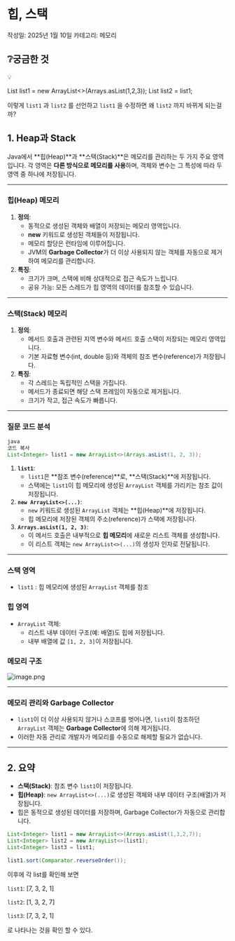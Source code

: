 # 힙, 스택

작성일: 2025년 1월 10일
카테고리: 메모리

## ❔궁금한 것

<aside>
💡

List<Integer> list1 = new ArrayList<>(Arrays.asList(1,2,3));
List<Integer> list2 = list1;

이렇게 `list1` 과 `list2` 를 선언하고 `list1` 을 수정하면 왜 `list2` 까지 바뀌게 되는걸까?

</aside>

## 1. Heap과 Stack

Java에서 **힙(Heap)**과 **스택(Stack)**은 메모리를 관리하는 두 가지 주요 영역입니다. 각 영역은 **다른 방식으로 메모리를 사용**하며, 객체와 변수는 그 특성에 따라 두 영역 중 하나에 저장됩니다.

---

### 힙(Heap) 메모리

1. **정의**:
    - 동적으로 생성된 객체와 배열이 저장되는 메모리 영역입니다.
    - **new** 키워드로 생성된 객체들이 저장됩니다.
    - 메모리 할당은 런타임에 이루어집니다.
    - JVM의 **Garbage Collector**가 더 이상 사용되지 않는 객체를 자동으로 제거하여 메모리를 관리합니다.
2. **특징**:
    - 크기가 크며, 스택에 비해 상대적으로 접근 속도가 느립니다.
    - 공유 가능: 모든 스레드가 힙 영역의 데이터를 참조할 수 있습니다.

---

### 스택(Stack) 메모리

1. **정의**:
    - 메서드 호출과 관련된 지역 변수와 메서드 호출 스택이 저장되는 메모리 영역입니다.
    - 기본 자료형 변수(int, double 등)와 객체의 참조 변수(reference)가 저장됩니다.
2. **특징**:
    - 각 스레드는 독립적인 스택을 가집니다.
    - 메서드가 종료되면 해당 스택 프레임이 자동으로 제거됩니다.
    - 크기가 작고, 접근 속도가 빠릅니다.

---

### 질문 코드 분석

```java
java
코드 복사
List<Integer> list1 = new ArrayList<>(Arrays.asList(1, 2, 3));
```

1. **`list1`**:
    - `list1`은 **참조 변수(reference)**로, **스택(Stack)**에 저장됩니다.
    - 스택에는 `list1`이 힙 메모리에 생성된 `ArrayList` 객체를 가리키는 참조 값이 저장됩니다.
2. **`new ArrayList<>(...)`**:
    - `new` 키워드로 생성된 `ArrayList` 객체는 **힙(Heap)**에 저장됩니다.
    - 힙 메모리에 저장된 객체의 주소(reference)가 스택에 저장됩니다.
3. **`Arrays.asList(1, 2, 3)`**:
    - 이 메서드 호출은 내부적으로 **힙 메모리**에 새로운 리스트 객체를 생성합니다.
    - 이 리스트 객체는 `new ArrayList<>(...)`의 생성자 인자로 전달됩니다.

---

### 스택 영역

- `list1` : 힙 메모리에 생성된 `ArrayList` 객체를 참조

### 힙 영역

- `ArrayList` 객체:
    - 리스트 내부 데이터 구조(예: 배열)도 힙에 저장됩니다.
    - 내부 배열에 값 `[1, 2, 3]`이 저장됩니다.
    

### 메모리 구조

![image.png](image.png)

---

### 메모리 관리와 Garbage Collector

- `list1`이 더 이상 사용되지 않거나 스코프를 벗어나면, `list1`이 참조하던 `ArrayList` 객체는 **Garbage Collector**에 의해 제거됩니다.
- 이러한 자동 관리로 개발자가 메모리를 수동으로 해제할 필요가 없습니다.

---

## 2. 요약

- **스택(Stack)**: 참조 변수 `list1`이 저장됩니다.
- **힙(Heap)**: `new ArrayList<>(...)`로 생성된 객체와 내부 데이터 구조(배열)가 저장됩니다.
- 힙은 동적으로 생성된 데이터를 저장하며, Garbage Collector가 자동으로 관리합니다.

```java
List<Integer> list1 = new ArrayList<>(Arrays.asList(1,3,2,7));
List<Integer> list2 = new ArrayList<>(list1);
List<Integer> list3 = list1;
        
list1.sort(Comparator.reverseOrder());
```

이후에 각 list를 확인해 보면

`list1`: [7, 3, 2, 1]

`list2`: [1, 3, 2, 7]

`list3`: [7, 3, 2, 1]

로 나타나는 것을 확인 할 수 있다.